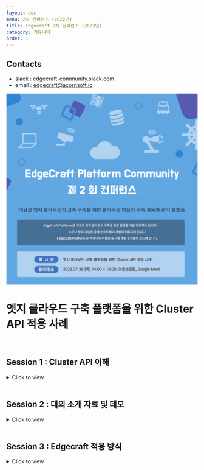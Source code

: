 ```yaml
---
layout: doc
menu: 2차 컨퍼런스 (2022년)
title: Edgecraft 2차 컨퍼런스 (2022년)
category: 커뮤니티
order: 1
---
```


<!-- <div class="page__content" style="padding: 0 80px"> image와 폭 맞춤을 위한 스타일 설정
</div> -->

## Contacts

- slack : edgecraft-community.slack.com
- email : edgecraft@acornsoft.io

<p align="center"><img src="/images/conference-02.png"></p>

# 엣지 클라우드 구축 플랫폼을 위한 Cluster API 적용 사례

<br/>

## Session 1 : Cluster API 이해

<details>
<summary>Click to view</summary>
<div markdown="1">
<br/>

### Concepts

  <p align="center">
    <img style="margin: 0" src="/images/capi_architecture.png">
    Cluster API Concepts
  </p>

Cluster API는 Kubernetes 클러스터의 Provisioning, Upgrade 및 Operation을 단순화하기 위한 선언적 API 및 도구를 제공하고 Kubernetes Cluster (Workload Cluster)의 라이프사이클을 관리하는 기능을 제공한다.

- Management Cluster  
  위의 그림과 같이 Controllers 와 CRD 가 설치된 클러스터를 의미한다.
- Workload Cluster  
  CR에 대한 선언적 변경 (또는 신규)이 발생하면 Controller의 Reconcile 함수가 동작하면서 관리되는 최종 클러스터를 의미한다.

### Components

- Cluster API CRDs
  쿠버네티스에서 제공하는 기본 리소스들과는 별개로 Cluster 라이프사이클 관리를 위해 사용자 정의된 리소스들로 Custom Resources + Controller로 구성
  - Cluster  
    Kubernetes Cluster 구성
  - Machine  
    Kubernetes Cluster 내의 Node에 대한 구성
  - MachineSet  
    같은 형상을 가지는 Machine 그룹
  - MachineDeployment  
    MachineSet을 만들고 관리하며 Machine에 대한 Scale/Update 기능
  - MachineHealthCheck  
    Machine 상태 확인
- Controllers
  Custom Resource의 변동 사항을 수신해서 실제 클러스터의 라이프사이클을 관리하며, Cluster API 에서는 각 Provider들을 연동하여 동작
  - Bootstrap Controller
    - Cluster Bootstrap
    - Machine Bootstrap (Cluster 내 Node)
  - Cluster Controller
    ```shell
    kubectl get clusters --kubeconfig [KUBECONFIG]
    ```
    - Cluster 리소스를 만들고 관리
    - Cluster 구성
      - graceful deletion
    - Cluster actuator를 호출하여 reconcilation 처리
    - Cluster actuator를 호출하여 삭제
  - Machine Controller
    ```shell
    kubectl get machines --kubeconfig [KUBECONFIG]
    ```
    - Cluster 내의 Node 설정
    - Machine 리소스를 만들고 관리
    - Machine들 구성
      - graceful deletion
      - proper deletion order
      - cascading deletion
    - Machine actuator를 호출하여 생성/업데이트/삭제
  - MachineSet Controller
    - 동일한 형상을 가지는 Machine들의 그룹
    - ReplicaSet과 비슷 (Pod 대신 Machine)
    - MachineSet 리소스들을 만들고 관리
    - MachineSet을 구성
      - proper deletion order
      - cascading deletion
    - 분리된 Machine 사용
  - MachineDeployment Controller
    ```shell
    kubectl get machinedeployments --kubeconfig [KUBECONFIG]
    ```
    - deployment와 비슷
    - MachineDeployment 리소스를 만들고 관리
    - MachineDeployment 리소스 구성
      - proper deletion
      - cascading deletion
    - MachineSet 만들고 관리
      - Rolling update
        - max unavailable  
          허용할 수 있는 비활성 machine의 수 설정
        - max surge  
          원하는 replicas 이상으로 허용할 수 있는 extra machines 수 설정
    - 분리된 MachineSet 사용
  - MachineHealthCheck Controller
    - Unhealthy Machine 관리
      - Unhealthy 조건을 비교해서 Workload Cluster의 Node 확인
      - Unhealthy 상태인 Node 개선
  - ControlPlane Controller
    - Kubernetes Control Plane에 해당하는 MachineSet 관리
    - Control Plane 정보를 downstream customers에 제공
    - Workload Cluster에 액세스하기 위한 kubeconfig file을 secret으로 생성/관리
- Infrastructure Provider (Openstack)
  - AWS, Azure, Google 등의 퍼블릭 클라우드와 VMWare, metak3.io, Openstack 등의 VM Provider에서 제공해 주는 리소스 관리용 Provider
  - Provider는 Infrastructure에 직접 연계하는 것이기 때문에 별도의 CRDs를 가진다.
    - OpenstackCluster
    - OpenstackMachine
    - OpenstackMachineTemplate
    - OpenstackClusterTemplate
- Bootstrap Provider
  cloud-init과 같이 Cluster Node의 Bootstrap 작업 처리 주체 (kubeadm 사용)
  - KubeadmConfig
  - KubeadmConfigTemplate
- Control Plane Provider
  - KubeadmControlPlane
  - KubeadmControlPlaneTemplate

### Processing

<p align="center">
  <img style="margin: 0" src="/images/capi_processing.png">
  Cluster API Processing Concept
</p>

</div>
</details>

<br/>

## Session 2 : 대외 소개 자료 및 데모

<details>
<summary>Click to view</summary>
<div markdown="1">
<br/>

<p align="center">
<strong>SK Telecom, ICT 기술센터, CloudLab 김에스더님의 Cluster API 소개(Slideshare)</strong>

<blockquote class="embedly-card"><h4><a href="https://www.slideshare.net/EstherKim194/cluster-api-koss-2019-202194975">Cluster api - koss 2019</a></h4><p>1. Motivation of Cluster API Project 2. Cluster API Introduction & Components 3. Cluster API Provider (CAPO)</p></blockquote>
<script async src="//cdn.embedly.com/widgets/platform.js" charset="UTF-8"></script>
</p>

<p align="center">
<strong>Cluster API Demo</strong>
<script id="asciicast-DaMKYCSaHWuqFq1l4pEAZMKsR" src="https://asciinema.org/a/DaMKYCSaHWuqFq1l4pEAZMKsR.js" async></script>
</p>

</div>
</details>

<br/>

## Session 3 : Edgecraft 적용 방식

<details>
<summary>Click to view</summary>
<div markdown="1">
<br/>

![Edgecraft 적용 방식](/images/edgecraft-capi-flow.png)

1. 사용자가 생성할 클러스터 정보를 관리 UI에 설정하고 서버로 전송
2. API Server는 전송된 정보를 Database에 저장  
   2.1 Provision인 경우는 3번으로 진행  
   2.2 저장 Only인 경우는 6번으로 진행
3. Go-Template을 이용해서 전송된 정보를 Cluster API에 맞는 Manifests 정보로 변환
   3.1. Create Cluster manifest
   3.2. Create Master/Worker MachineSet manifests
   3.3. Update scale-in/out to Custom Reosurce
4. Kubernetes client (client-go dynamic)를 이용해서 Manifest 정보를 적용 (Provisioning 단계)  
   3.1. Cluster API CR 정보 생성 또는 갱신 발생  
   3.2. Cluster API Controller들의 Reconcile 호출을 통해 Provider CR 정보 설정  
   3.3. Provier Controller들의 Reconcile 호출을 통해 Openstack의 관련된 작업 진행
5. Provisioning 검증 Worker 실행 (Backgroud Workers)  
   5.1. 클러스터에 대한 kubeconfig 생성 여부 검증  
   5.2. 클러스터의 Provision 상태 검증  
   5.3. Master 또는 Worker MachineSet인 경우는 Node 생성 여부 검증  
   5.4. 기타 업무에 따른 검증  
   5.5. 검증된 결과를 Database에 Update
6. 요청 결과 반환

</div>
</details>

<br/>
